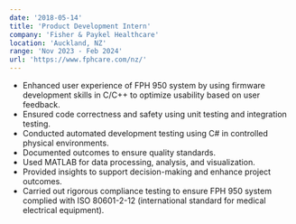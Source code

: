 ```yaml
---
date: '2018-05-14'
title: 'Product Development Intern'
company: 'Fisher & Paykel Healthcare'
location: 'Auckland, NZ'
range: 'Nov 2023 - Feb 2024'
url: 'https://www.fphcare.com/nz/'
---
```


- Enhanced user experience of FPH 950 system by using firmware development skills in C/C++ to optimize usability based on user feedback.
- Ensured code correctness and safety using unit testing and integration testing.
- Conducted automated development testing using C# in controlled physical environments.
- Documented outcomes to ensure quality standards.
- Used MATLAB for data processing, analysis, and visualization.
- Provided insights to support decision-making and enhance project outcomes.
- Carried out rigorous compliance testing to ensure FPH 950 system complied with ISO 80601-2-12 (international standard for medical electrical equipment).
